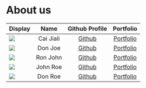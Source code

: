 # About us

Display |   Name    |            Github Profile            | Portfolio 
--------|:---------:|:------------------------------------:|:---------:
![](https://via.placeholder.com/100.png?text=Photo) | Cai Jiali | [Github](https://github.com/kemilii) | [Portfolio](docs/team/johndoe.md)
![](https://via.placeholder.com/100.png?text=Photo) |  Don Joe  |    [Github](https://github.com/)     | [Portfolio](docs/team/johndoe.md)
![](https://via.placeholder.com/100.png?text=Photo) | Ron John  |    [Github](https://github.com/)     | [Portfolio](docs/team/johndoe.md)
![](https://via.placeholder.com/100.png?text=Photo) | John Roe  |    [Github](https://github.com/)     | [Portfolio](docs/team/johndoe.md)
![](https://via.placeholder.com/100.png?text=Photo) |  Don Roe  |    [Github](https://github.com/)     | [Portfolio](docs/team/johndoe.md)
